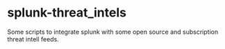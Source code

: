 splunk-threat_intels
====================

Some scripts to integrate splunk with some open source and subscription threat intell feeds.
